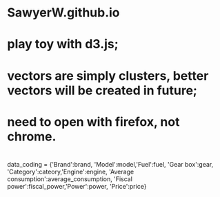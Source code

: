 # SawyerW.github.io
# play toy with d3.js;
# vectors are simply clusters, better vectors will be created in future;
# need to open with firefox, not chrome.

#
data_coding = {'Brand':brand, 'Model':model,'Fuel':fuel, 'Gear box':gear, 'Category':cateory,'Engine':engine,
 'Average consumption':average_consumption, 'Fiscal power':fiscal_power,'Power':power,
 'Price':price}

